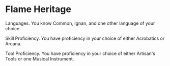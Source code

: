 # Flame Heritage

Languages. You know Common, Ignan, and one other language of your choice.

Skill Proficiency. You have proficiency in your choice of either Acrobatics or Arcana.

Tool Proficiency. You have proficiency in your choice of either Artisan's Tools or one Musical Instrument.
